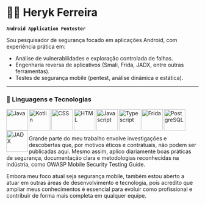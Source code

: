 # 👨‍💻 Heryk Ferreira

**`Android Application Pentester`**

Sou pesquisador de segurança focado em aplicações Android, com experiência prática em:
- Análise de vulnerabilidades e exploração controlada de falhas.
- Engenharia reversa de aplicativos (Smali, Frida, JADX, entre outras ferramentas).
- Testes de segurança mobile (pentest, análise dinâmica e estática).

---
### 🧷 Linguagens e Tecnologias
<img
  align="left"
  alt="Java"
  title="Java"
  style="padding-rigth: 10px; width: 4em;"
  src="https://cdn.jsdelivr.net/gh/devicons/devicon@latest/icons/java/java-original-wordmark.svg" />

<img 
  align="left"
  alt="Kotlin"
  title="Kotlin"
  style="padding-rigth: 10px; width: 4em;"
  src="https://cdn.jsdelivr.net/gh/devicons/devicon@latest/icons/kotlin/kotlin-original.svg" />

<img 
  align="left"
  alt="CSS"
  title="CSS"
  style="padding-rigth: 10px; width: 4em;"
  src="https://cdn.jsdelivr.net/gh/devicons/devicon@latest/icons/css3/css3-original.svg" />

<img 
  align="left"
  alt="HTML"
  title="HTML"
  style="padding-rigth: 10px; width: 4em;"
  src="https://cdn.jsdelivr.net/gh/devicons/devicon@latest/icons/html5/html5-original.svg" />

<img 
  align="left"
  alt="Javascript"
  title="Javascript"
  style="padding-rigth: 10px; width: 4em;"
  src="https://cdn.jsdelivr.net/gh/devicons/devicon@latest/icons/javascript/javascript-original.svg" />

<img 
  align="left"
  alt="Typescript"
  title="Typescript"
  style="padding-rigth: 10px; width: 4em;"
  src="https://cdn.jsdelivr.net/gh/devicons/devicon@latest/icons/typescript/typescript-original.svg" />

<img 
  align="left"
  alt="Frida"
  title="Frida"
  style="padding-rigth: 10px; width: 4em;"
  src="https://frida.re/favicon.ico" />

<img 
  align="left"
  alt="PostgreSQL"
  title="PostgreSQL"
  style="padding-rigth: 10px; width: 4em;"
  src="https://cdn.jsdelivr.net/gh/devicons/devicon@latest/icons/postgresql/postgresql-original.svg" />

<img 
  align="left"
  alt="JADX"
  title="JADX"
  style="padding-rigth: 10px; width: 4em;"
  src="https://raw.githubusercontent.com/skylot/jadx/master/jadx-gui/src/main/resources/logos/jadx-logo.png" />

<br/>
<br/>
<br/>
<br/>
Grande parte do meu trabalho envolve investigações e descobertas que, por motivos éticos e contratuais, não podem ser publicadas aqui.
Mesmo assim, aplico diariamente boas práticas de segurança, documentação clara e metodologias reconhecidas na indústria, como OWASP Mobile Security Testing Guide.

Embora meu foco atual seja segurança mobile, também estou aberto a atuar em outras áreas de desenvolvimento e tecnologia, pois acredito que ampliar meus conhecimentos é essencial para evoluir como profissional e contribuir de forma mais completa em qualquer equipe.
          
          
        
